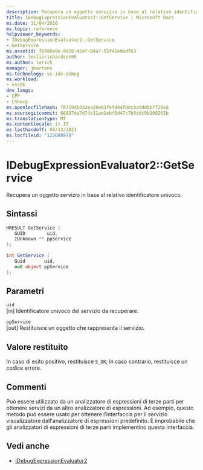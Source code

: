```yaml
---
description: Recupera un oggetto servizio in base al relativo identificatore univoco.
title: IDebugExpressionEvaluator2::GetService | Microsoft Docs
ms.date: 11/04/2016
ms.topic: reference
helpviewer_keywords:
- IDebugExpressionEvaluator2::GetService
- GetService
ms.assetid: f8988a9e-9d18-42af-84a7-55f41e9adf63
author: leslierichardson95
ms.author: lerich
manager: jmartens
ms.technology: vs-ide-debug
ms.workload:
- vssdk
dev_langs:
- CPP
- CSharp
ms.openlocfilehash: 78719dbd33ea20e03fefd44f00cba3dd8b7f28e8
ms.sourcegitcommit: 68897da7d74c31ae1ebf5d47c7b5ddc9b108265b
ms.translationtype: MT
ms.contentlocale: it-IT
ms.lasthandoff: 08/13/2021
ms.locfileid: "122088978"
---
```

# <a name="idebugexpressionevaluator2getservice"></a>IDebugExpressionEvaluator2::GetService
Recupera un oggetto servizio in base al relativo identificatore univoco.

## <a name="syntax"></a>Sintassi

```cpp
HRESULT GetService (
   GUID        uid,
   IUnknown ** ppService
);
```

```csharp
int GetService (
   Guid       uid,
   out object ppService
);
```

## <a name="parameters"></a>Parametri
`uid`\
[in] Identificatore univoco del servizio da recuperare.

`ppService`\
[out] Restituisce un oggetto che rappresenta il servizio.

## <a name="return-value"></a>Valore restituito
 In caso di esito positivo, restituisce `S_OK`; in caso contrario, restituisce un codice errore.

## <a name="remarks"></a>Commenti
 Può essere utilizzato da un analizzatore di espressioni di terze parti per ottenere servizi da un altro analizzatore di espressioni. Ad esempio, questo metodo può essere usato per ottenere l'interfaccia per il servizio visualizzatore dall'analizzatore di espressioni predefinito. È improbabile che gli analizzatori di espressioni di terze parti implementino questa interfaccia.

## <a name="see-also"></a>Vedi anche
- [IDebugExpressionEvaluator2](../../../extensibility/debugger/reference/idebugexpressionevaluator2.md)
